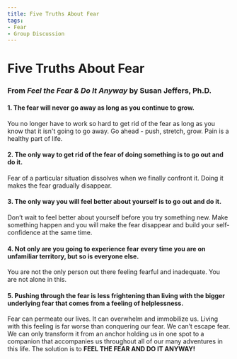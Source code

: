 ```yaml
---
title: Five Truths About Fear
tags:
- Fear
- Group Discussion
---
```

# Five Truths About Fear
### From *Feel the Fear & Do It Anyway* by Susan Jeffers, Ph.D.

#### 1. **The fear will never go away as long as you continue to grow.**
You no longer have to work so hard to get rid of the fear as long as you know that it isn't going to go away. Go ahead - push, stretch, grow. Pain is a healthy part of life.
#### 2. **The only way to get rid of the fear of doing something is to go out and do it.**
Fear of a particular situation dissolves when we finally confront it. Doing it makes the fear gradually disappear.
#### 3. **The only way you will feel better about yourself is to go out and do it.**
Don’t wait to feel better about yourself before you try something new. Make something happen and you will make the fear disappear and build your self-confidence at the same time.
#### 4. **Not only are you going to experience fear every time you are on unfamiliar territory, but so is everyone else.**
You are not the only person out there feeling fearful and inadequate. You are not alone in this.
#### 5. **Pushing through the fear is less frightening than living with the bigger underlying fear that comes from a feeling of helplessness.**
Fear can permeate our lives. It can overwhelm and immobilize us. Living with this feeling is far worse than conquering our fear.
We can’t escape fear. We can only transform it from an anchor holding us in one spot to a companion that accompanies us throughout all of our many adventures in this life. The solution is to **FEEL THE FEAR AND DO IT ANYWAY!**
